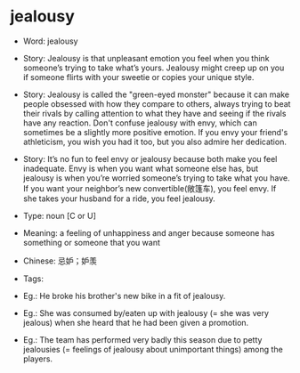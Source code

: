 # jealousy

- Word: jealousy
- Story: Jealousy is that unpleasant emotion you feel when you think someone’s trying to take what’s yours. Jealousy might creep up on you if someone flirts with your sweetie or copies your unique style.
- Story: Jealousy is called the "green-eyed monster" because it can make people obsessed with how they compare to others, always trying to beat their rivals by calling attention to what they have and seeing if the rivals have any reaction. Don't confuse jealousy with envy, which can sometimes be a slightly more positive emotion. If you envy your friend's athleticism, you wish you had it too, but you also admire her dedication.
- Story: It’s no fun to feel envy or jealousy because both make you feel inadequate. Envy is when you want what someone else has, but jealousy is when you’re worried someone’s trying to take what you have. If you want your neighbor’s new convertible(敞篷车), you feel envy. If she takes your husband for a ride, you feel jealousy.

- Type: noun [C or U]
- Meaning: a feeling of unhappiness and anger because someone has something or someone that you want
- Chinese: 忌妒；妒羡
- Tags: 
- Eg.: He broke his brother's new bike in a fit of jealousy.
- Eg.: She was consumed by/eaten up with jealousy (= she was very jealous) when she heard that he had been given a promotion.
- Eg.: The team has performed very badly this season due to petty jealousies (= feelings of jealousy about unimportant things) among the players.

